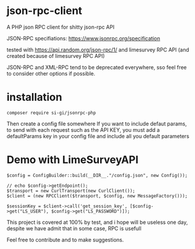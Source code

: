 # json-rpc-client
A PHP json RPC client for shitty json-rpc API

JSON-RPC specifiations: https://www.jsonrpc.org/specification

tested with https://api.random.org/json-rpc/1/ and limesurvey RPC API (and created because of limesurvey RPC API)

JSON-RPC and XML-RPC tend to be deprecated everywhere, sso feel free to consider other options if possible.
# installation

```
composer require si-gi/jsonrpc-php
```

Then create a config file somewhere
If you want to include defaut params, to send with each request such as the API KEY, you must add a defaultParams key in your config file and include all you default parameters

#  Demo with LimeSurveyAPI
```
$config = ConfigBuilder::build(__DIR__."/config.json", new Config());

// echo $config->getEndpoint();
$transport = new CurlTransport(new CurlClient());
$client = (new RPCClient($transport, $config, new MessageFactory()));

$sessionKey = $client->call('get_session_key', [$config->get("LS_USER"), $config->get("LS_PASSWORD")]);

```

This project is covered at 100% by test, and i hope will be useless one day, despite we have admit that in some case, RPC is usefull

Feel free to contribute and to make suggestions.